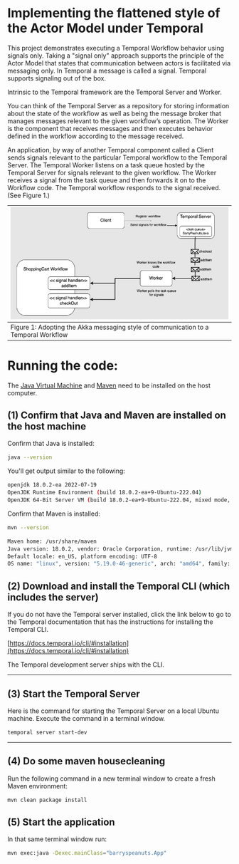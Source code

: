 # Implementing the flattened style of the Actor Model under Temporal

This project demonstrates executing a Temporal Workflow behavior using signals only. Taking a "signal only"
approach supports the principle of the Actor Model that states that communication between actors is facilitated via
messaging only. In Temporal a message is called a signal. Temporal supports signaling out of the box.

Intrinsic to the Temporal framework are the Temporal Server and Worker.

You can think of the Temporal Server as a repository for storing information about the state of the workflow
as well as being the message broker that manages messages relevant to the given workflow’s operation.
The Worker is the component that receives messages and then executes behavior defined in the workflow according to the
message received.

An application, by way of another Temporal component called a Client sends signals relevant to the particular Temporal workflow to the Temporal Server. The Temporal Worker listens on a task queue hosted by the Temporal Server for signals relevant to the given workflow.
The Worker receives a signal from the task queue and then forwards it on to the Workflow code. The Temporal workflow responds to the signal received. (See Figure 1.)

| ![Temporal Architecture](./images/temp-arch-01.jpg)                                 |
|-------------------------------------------------------------------------------------|
| Figure 1: Adopting the Akka messaging style of communication to a Temporal Workflow |

# Running the code:

The [Java Virtual Machine](https://openjdk.org/) and [Maven](https://maven.apache.org/install.html) need to be installed
on the host computer.

## (1) Confirm that Java and Maven are installed on the host machine

Confirm that Java is installed:

```bash
java --version
```

You'll get output similar to the following:

```bash
openjdk 18.0.2-ea 2022-07-19
OpenJDK Runtime Environment (build 18.0.2-ea+9-Ubuntu-222.04)
OpenJDK 64-Bit Server VM (build 18.0.2-ea+9-Ubuntu-222.04, mixed mode, sharing)
```

Confirm that Maven is installed:

```bash
mvn --version
```

```bash
Maven home: /usr/share/maven
Java version: 18.0.2, vendor: Oracle Corporation, runtime: /usr/lib/jvm/jdk-18.0.2
Default locale: en_US, platform encoding: UTF-8
OS name: "linux", version: "5.19.0-46-generic", arch: "amd64", family: "unix"
```

## (2) Download and install the Temporal CLI (which includes the server)

If you do not have the Temporal server installed, click the link below to go to the Temporal documentation that has the
instructions for installing the Temporal CLI.

[https://docs.temporal.io/cli/#installation](https://docs.temporal.io/cli/#installation)

The Temporal development server ships with the CLI.

---

## (3) Start the Temporal Server

Here is the command for starting the Temporal Server on a local Ubuntu machine. Execute the command in a terminal
window.

```bash
temporal server start-dev
```

---

## (4) Do some maven housecleaning

Run the following command in a new terminal window to create a fresh Maven environment:

```bash
mvn clean package install
```

## (5) Start the application

In that same terminal window run:

```bash
mvn exec:java -Dexec.mainClass="barryspeanuts.App"
```

